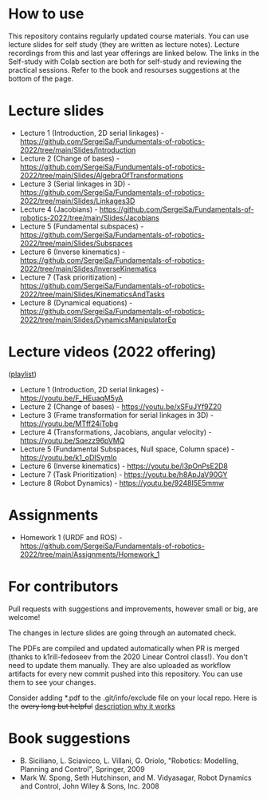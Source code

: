 # How to use

This repository contains regularly updated course materials. You can use lecture slides for self study (they are written as lecture notes). Lecture recordings from this and last year offerings are linked below. The links in the Self-study with Colab section are both for self-study and reviewing the practical sessions. Refer to the book and resourses suggestions at the bottom of the page.

# Lecture slides

* Lecture 1 (Introduction, 2D serial linkages) - https://github.com/SergeiSa/Fundumentals-of-robotics-2022/tree/main/Slides/Introduction
* Lecture 2 (Change of bases) - https://github.com/SergeiSa/Fundumentals-of-robotics-2022/tree/main/Slides/AlgebraOfTransformations
* Lecture 3 (Serial linkages in 3D) - https://github.com/SergeiSa/Fundamentals-of-robotics-2022/tree/main/Slides/Linkages3D
* Lecture 4 (Jacobians) - https://github.com/SergeiSa/Fundamentals-of-robotics-2022/tree/main/Slides/Jacobians
* Lecture 5 (Fundamental subspaces) - https://github.com/SergeiSa/Fundamentals-of-robotics-2022/tree/main/Slides/Subspaces
* Lecture 6 (Inverse kinematics) - https://github.com/SergeiSa/Fundamentals-of-robotics-2022/tree/main/Slides/InverseKinematics
* Lecture 7 (Task prioritization) - https://github.com/SergeiSa/Fundamentals-of-robotics-2022/tree/main/Slides/KinematicsAndTasks
* Lecture 8 (Dynamical equations) - https://github.com/SergeiSa/Fundamentals-of-robotics-2022/tree/main/Slides/DynamicsManipulatorEq

# Lecture videos (2022 offering)

([playlist](https://www.youtube.com/watch?v=F_HEuaqM5yA&list=PLlxR_sEKjSpS51VjnYjxYnLwdCxjzIKS6&ab_channel=SergeiS))

* Lecture 1 (Introduction, 2D serial linkages) - https://youtu.be/F_HEuaqM5yA
* Lecture 2 (Change of bases) - https://youtu.be/xSFuJYf9Z20
* Lecture 3 (Frame transformation for serial linkages in 3D) - https://youtu.be/MTff24iTobg
* Lecture 4 (Transformations, Jacobians, angular velocity) - https://youtu.be/Sqezz96pVMQ
* Lecture 5 (Fundamental Subspaces, Null space, Column space) - https://youtu.be/k1_oDISymIo
* Lecture 6 (Inverse kinematics) - https://youtu.be/l3pOnPsE2D8
* Lecture 7 (Task Prioritization) - https://youtu.be/h8ApJaV90GY
* Lecture 8 (Robot Dynamics) - https://youtu.be/9248I5E5mmw


# Assignments

* Homework 1 (URDF and ROS) - https://github.com/SergeiSa/Fundamentals-of-robotics-2022/tree/main/Assignments/Homework_1

# For contributors

Pull requests with suggestions and improvements, however small or big, are welcome!

The changes in lecture slides are going through an automated check.

The PDFs are compiled and updated automatically when PR is merged (thanks to k1rill-fedoseev from the 2020 Linear Control class!). You don't need to update them manually. They are also uploaded as workflow artifacts for every new commit pushed into this repository. You can use them to see your changes.
 
Consider adding \*.pdf to the .git/info/exclude file on your local repo. Here is the ~~overy long but helpful~~ [description why it works](https://medium.com/@dave_lunny/exclude-files-from-git-without-committing-changes-to-gitignore-986fa712e78d)

# Book suggestions

* B. Siciliano, L. Sciavicco, L. Villani, G. Oriolo, "Robotics: Modelling, Planning and Control", Springer, 2009
* Mark W. Spong, Seth Hutchinson, and M. Vidyasagar, Robot Dynamics and Control, John Wiley & Sons, Inc. 2008
